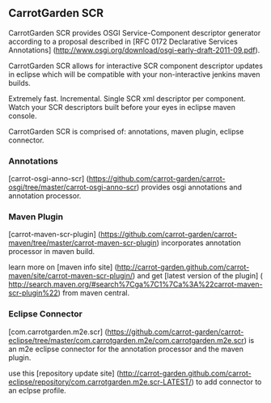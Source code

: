 ## CarrotGarden SCR

CarrotGarden SCR provides 
OSGI Service-Component descriptor generator
according to a proposal described in 
[RFC 0172 Declarative Services Annotations]
(http://www.osgi.org/download/osgi-early-draft-2011-09.pdf).

CarrotGarden SCR allows for interactive SCR component descriptor updates
in eclipse which will be compatible with your non-interactive jenkins maven builds.

Extremely fast. Incremental. Single SCR xml descriptor per component. 
Watch your SCR descriptors built before your eyes in eclipse maven console.

CarrotGarden SCR is comprised of: annotations, maven plugin, eclipse connector.

### Annotations

[carrot-osgi-anno-scr]
(https://github.com/carrot-garden/carrot-osgi/tree/master/carrot-osgi-anno-scr)
provides osgi annotations and annotation processor.


### Maven Plugin

[carrot-maven-scr-plugin]
(https://github.com/carrot-garden/carrot-maven/tree/master/carrot-maven-scr-plugin)
incorporates annotation processor in maven build.

learn more on
[maven info site]
(http://carrot-garden.github.com/carrot-maven/site/carrot-maven-scr-plugin/)
and get 
[latest version of the plugin]
( http://search.maven.org/#search%7Cga%7C1%7Ca%3A%22carrot-maven-scr-plugin%22)
from maven central.

### Eclipse Connector

[com.carrotgarden.m2e.scr]
(https://github.com/carrot-garden/carrot-eclipse/tree/master/com.carrotgarden.m2e/com.carrotgarden.m2e.scr)
is an m2e eclipse connector for the annotation processor and the maven plugin. 
 
use this 
[repository update site]
(http://carrot-garden.github.com/carrot-eclipse/repository/com.carrotgarden.m2e.scr-LATEST/)
to add connector to an eclpse profile.
